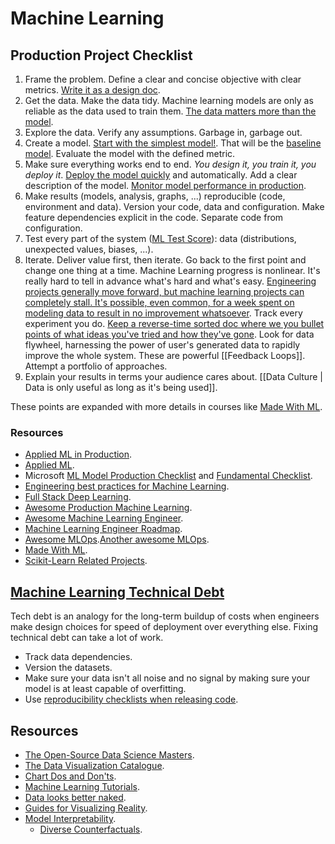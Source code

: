 # Machine Learning

## Production Project Checklist

1. Frame the problem. Define a clear and concise objective with clear metrics. [Write it as a design doc](https://applyingml.com/resources/ml-design-docs/d).
1. Get the data. Make the data tidy. Machine learning models are only as reliable as the data used to train them. [The data matters more than the model](https://twitter.com/beeonaposy/status/1353735905962577920).
1. Explore the data. Verify any assumptions. Garbage in, garbage out.
1. Create a model. [Start with the simplest model!](https://developers.google.com/machine-learning/guides/rules-of-ml/). That will be the [baseline model](https://blog.insightdatascience.com/always-start-with-a-stupid-model-no-exceptions-3a22314b9aaa). Evaluate the model with the defined metric.
1. Make sure everything works end to end. _You design it, you train it, you deploy it_. [Deploy the model quickly](https://nlathia.github.io/2019/08/Machine-learning-faster.html) and automatically. Add a clear description of the model. [Monitor model performance in production](https://youtu.be/hqxQO7MoQIE).
1. Make results (models, analysis, graphs, ...) reproducible (code, environment and data). Version your code, data and configuration. Make feature dependencies explicit in the code. Separate code from configuration.
1. Test every part of the system ([ML Test Score](https://static.googleusercontent.com/media/research.google.com/en//pubs/archive/aad9f93b86b7addfea4c419b9100c6cdd26cacea.pdf)): data (distributions, unexpected values, biases, ...).
1. Iterate. Deliver value first, then iterate. Go back to the first point and change one thing at a time. Machine Learning progress is nonlinear. It's really hard to tell in advance what's hard and what's easy. [Engineering projects generally move forward, but machine learning projects can completely stall. It's possible, even common, for a week spent on modeling data to result in no improvement whatsoever](https://medium.com/@l2k/why-are-machine-learning-projects-so-hard-to-manage-8e9b9cf49641). Track every experiment you do. [Keep a reverse-time sorted doc where we you bullet points of what ideas you've tried and how they've gone](https://operatorai.substack.com/p/why-do-we-write-machine-learning). Look for data flywheel, harnessing the power of user's generated data to rapidly improve the whole system. These are powerful [[Feedback Loops]]. Attempt a portfolio of approaches.
1. Explain your results in terms your audience cares about. [[Data Culture | Data is only useful as long as it's being used]].

These points are expanded with more details in courses like [Made With ML](https://madewithml.com/).

### Resources

- [Applied ML in Production](https://madewithml.com/courses/applied-ml-in-production/).
- [Applied ML](https://github.com/eugeneyan/applied-ml).
- Microsoft [ML Model Production Checklist](https://microsoft.github.io/code-with-engineering-playbook/machine-learning/ml-model-checklist/) and [Fundamental Checklist](https://microsoft.github.io/code-with-engineering-playbook/machine-learning/ml-fundamentals-checklist/).
- [Engineering best practices for Machine Learning](https://se-ml.github.io/practices/).
- [Full Stack Deep Learning](https://course.fullstackdeeplearning.com/).
- [Awesome Production Machine Learning](https://github.com/EthicalML/awesome-production-machine-learning).
- [Awesome Machine Learning Engineer](https://github.com/radix-ai/awesome-machine-learning-engineer).
- [Machine Learning Engineer Roadmap](https://github.com/chris-chris/ml-engineer-roadmap).
- [Awesome MLOps](https://github.com/visenger/awesome-mlops).[Another awesome MLOps](https://github.com/kelvins/awesome-mlops).
- [Made With ML](https://madewithml.com/).
- [Scikit-Learn Related Projects](https://scikit-learn.org/stable/related_projects.html).

## [Machine Learning Technical Debt](https://matthewmcateer.me/blog/machine-learning-technical-debt)

Tech debt is an analogy for the long-term buildup of costs when engineers make design choices for speed of deployment over everything else. Fixing technical debt can take a lot of work.

- Track data dependencies.
- Version the datasets.
- Make sure your data isn't all noise and no signal by making sure your model is at least capable of overfitting.
- Use [reproducibility checklists when releasing code](https://www.cs.mcgill.ca/~jpineau/ReproducibilityChecklist.pdf).

## Resources

- [The Open-Source Data Science Masters](https://github.com/datasciencemasters/go).
- [The Data Visualization Catalogue](https://datavizcatalogue.com/).
- [Chart Dos and Don'ts](https://www.eea.europa.eu/data-and-maps/daviz/learn-more/chart-dos-and-donts).
- [Machine Learning Tutorials](https://ujjwalkarn.github.io/Machine-Learning-Tutorials/).
- [Data looks better naked](https://www.darkhorseanalytics.com/blog/data-looks-better-naked).
- [Guides for Visualizing Reality](https://flowingdata.com/2020/06/01/guides-for-visualizing-reality/).
- [Model Interpretability](https://ff06-2020.fastforwardlabs.com/).
  - [Diverse Counterfactuals](https://www.microsoft.com/en-us/research/blog/open-source-library-provides-explanation-for-machine-learning-through-diverse-counterfactuals/).

